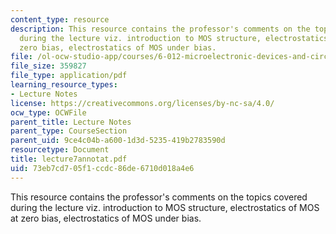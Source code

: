 ```yaml
---
content_type: resource
description: This resource contains the professor's comments on the topics covered
  during the lecture viz. introduction to MOS structure, electrostatics of MOS at
  zero bias, electrostatics of MOS under bias.
file: /ol-ocw-studio-app/courses/6-012-microelectronic-devices-and-circuits-fall-2005/73eb7cd705f1ccdc86de6710d018a4e6_lecture7annotat.pdf
file_size: 359827
file_type: application/pdf
learning_resource_types:
- Lecture Notes
license: https://creativecommons.org/licenses/by-nc-sa/4.0/
ocw_type: OCWFile
parent_title: Lecture Notes
parent_type: CourseSection
parent_uid: 9ce4c04b-a600-1d3d-5235-419b2783590d
resourcetype: Document
title: lecture7annotat.pdf
uid: 73eb7cd7-05f1-ccdc-86de-6710d018a4e6
---
```

This resource contains the professor's comments on the topics covered during the lecture viz. introduction to MOS structure, electrostatics of MOS at zero bias, electrostatics of MOS under bias.